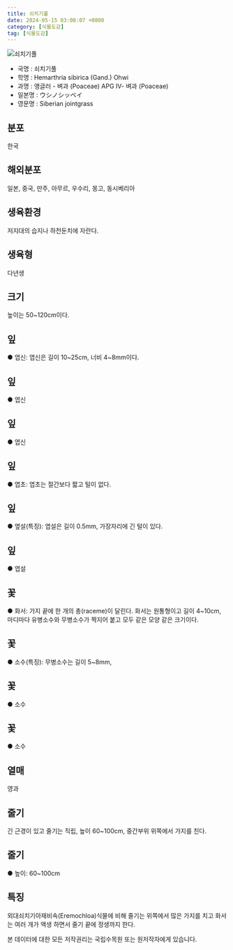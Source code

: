 ```yaml
---
title: 쇠치기풀
date: 2024-05-15 03:08:07 +0800
category: [식물도감]
tag: [식물도감]
---
```




![쇠치기풀](/fileUpload/plants/basic/Gramineae/Hemarthria/14510/1_th2.JPG)
- 국명 : 쇠치기풀
- 학명 : Hemarthria sibirica (Gand.) Ohwi
- 과명 : 앵글러 - 벼과 (Poaceae) APG Ⅳ- 벼과 (Poaceae)
- 일본명 : ウシノシッベイ
- 영문명 : Siberian jointgrass


## 분포
한국
## 해외분포
일본, 중국, 만주, 아무르, 우수리, 몽고, 동시베리아
## 생육환경
저지대의 습지나 하천둔치에 자란다.
## 생육형
다년생
## 크기
높이는 50~120cm이다.
## 잎
● 엽신: 엽신은 길이 10~25cm, 너비 4~8mm이다.
## 잎
● 엽신
## 잎
● 엽신
## 잎
● 엽초: 엽초는 절간보다 짧고 털이 없다.
## 잎
● 옆설(특징): 엽설은 길이 0.5mm, 가장자리에 긴 털이 있다.
## 잎
● 엽설
## 꽃
● 화서: 가지 끝에 한 개의 총(raceme)이 달린다. 화서는 원통형이고 길이 4~10cm, 마디마다 유병소수와 무병소수가 짝지어 붙고 모두 같은 모양 같은 크기이다.
## 꽃
● 소수(특징): 무병소수는 길이 5~8mm, 
## 꽃
● 소수
## 꽃
● 소수
## 열매
영과
## 줄기
긴 근경이 있고 줄기는 직립, 높이 60~100cm, 중간부위 위쪽에서 가지를 친다.
## 줄기
● 높이: 60~100cm
## 특징
외대쇠치기아재비속(Eremochloa)식물에 비해 줄기는 위쪽에서 많은 가지를 치고 화서는 여러 개가 액생 하면서 줄기 끝에 정생까지 한다.






본 데이터에 대한 모든 저작권리는 국립수목원 또는 원저작자에게 있습니다.
